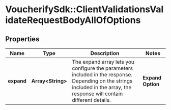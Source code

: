 # VoucherifySdk::ClientValidationsValidateRequestBodyAllOfOptions

## Properties

| Name | Type | Description | Notes |
| ---- | ---- | ----------- | ----- |
| **expand** | **Array&lt;String&gt;** | The expand array lets you configure the parameters included in the response. Depending on the strings included in the array, the response will contain different details.   | **Expand Option** | **Response Body** | |:---|:---| | [\&quot;order\&quot;] | - Same response as fallback response (without an options object).&lt;br&gt;- Order data with calculated discounts are listed in each child redeemable object.&lt;br&gt;- Metadata not included for each discount type. | | [\&quot;redeemable\&quot;] | Expands redeemable objects by including &#x60;metadata&#x60; for each discount type. | | [\&quot;order\&quot;, \&quot;redeemable\&quot;] | - Order data with calculated discounts are listed in each child redeemable object.&lt;br&gt;- Includes &#x60;metadata&#x60; for each discount type. | | [\&quot;category\&quot;] | - Returns an expanded &#x60;categories&#x60; object, showing details about the category. | | [optional] |

